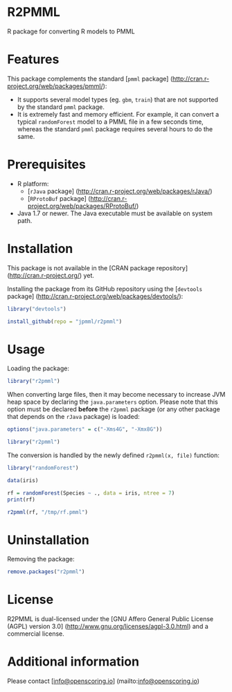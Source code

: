 R2PMML
======

R package for converting R models to PMML

# Features #

This package complements the standard [`pmml` package] (http://cran.r-project.org/web/packages/pmml/):

* It supports several model types (eg. `gbm`, `train`) that are not supported by the standard `pmml` package.
* It is extremely fast and memory efficient. For example, it can convert a typical `randomForest` model to a PMML file in a few seconds time, whereas the standard `pmml` package requires several hours to do the same.

# Prerequisites #

* R platform:
  * [`rJava` package] (http://cran.r-project.org/web/packages/rJava/)
  * [`RProtoBuf` package] (http://cran.r-project.org/web/packages/RProtoBuf/)
* Java 1.7 or newer. The Java executable must be available on system path.

# Installation #

This package is not available in the [CRAN package repository] (http://cran.r-project.org/) yet.

Installing the package from its GitHub repository using the [`devtools` package] (http://cran.r-project.org/web/packages/devtools/):
```R
library("devtools")

install_github(repo = "jpmml/r2pmml")
```

# Usage #

Loading the package:
```R
library("r2pmml")
```

When converting large files, then it may become necessary to increase JVM heap space by declaring the `java.parameters` option. Please note that this option must be declared **before** the `r2pmml` package (or any other package that depends on the `rJava` package) is loaded:
```R
options("java.parameters" = c("-Xms4G", "-Xmx8G"))

library("r2pmml")
```

The conversion is handled by the newly defined `r2pmml(x, file)` function:
```R
library("randomForest")

data(iris)

rf = randomForest(Species ~ ., data = iris, ntree = 7)
print(rf)

r2pmml(rf, "/tmp/rf.pmml")
```

# Uninstallation #

Removing the package:
```R
remove.packages("r2pmml")
```

# License #

R2PMML is dual-licensed under the [GNU Affero General Public License (AGPL) version 3.0] (http://www.gnu.org/licenses/agpl-3.0.html) and a commercial license.

# Additional information #

Please contact [info@openscoring.io] (mailto:info@openscoring.io)